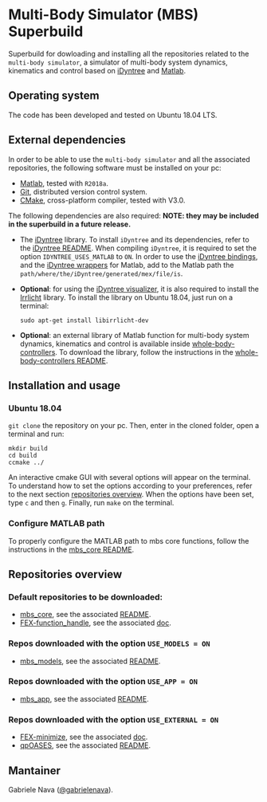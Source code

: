 # Multi-Body Simulator (MBS) Superbuild

Superbuild for dowloading and installing all the repositories related to the `multi-body simulator`, a simulator of multi-body system dynamics, kinematics and control based on [iDyntree](https://github.com/robotology/idyntree) and [Matlab](https://it.mathworks.com/products/matlab.html).


## Operating system

The code has been developed and tested on Ubuntu 18.04 LTS.


## External dependencies

In order to be able to use the `multi-body simulator` and all the associated repositories, the following software must be installed on your pc:

- [Matlab](https://it.mathworks.com/products/matlab.html), tested with `R2018a`.
- [Git](https://git-scm.com/), distributed version control system.
- [CMake](https://cmake.org/), cross-platform compiler, tested with V3.0.

The following dependencies are also required: **NOTE: they may be included in the superbuild in a future release.**

- The [iDyntree](https://github.com/robotology/idyntree) library. To install `iDyntree` and its dependencies, refer to the [iDyntree README](https://github.com/robotology/idyntree#installation). When compiling `iDyntree`, it is required to set the option `IDYNTREE_USES_MATLAB` to `ON`. In order to use the [iDyntree bindings](https://github.com/robotology/idyntree/tree/master/bindings/matlab), and the [iDyntree wrappers](https://github.com/robotology/idyntree/tree/master/bindings/matlab/+iDynTreeWrappers) for Matlab, add to the Matlab path the `path/where/the/iDyntree/generated/mex/file/is`.

- **Optional**: for using the [iDyntree visualizer](https://github.com/robotology/idyntree/blob/master/src/visualization/src/Visualizer.cpp), it is also required to install the [Irrlicht](http://irrlicht.sourceforge.net/) library. To install the library on Ubuntu 18.04, just run on a terminal:

   ```
   sudo apt-get install libirrlicht-dev
   ```

- **Optional**: an external library of Matlab function for multi-body system dynamics, kinematics and control is available inside [whole-body-controllers](https://github.com/robotology/whole-body-controllers). To download the library, follow the instructions in the [whole-body-controllers README](https://github.com/robotology/whole-body-controllers/blob/master/README.md#installation-and-usage).


## Installation and usage

### Ubuntu 18.04

`git clone` the repository on your pc. Then, enter in the cloned folder, open a terminal and run:

```
mkdir build
cd build
ccmake ../
```

An interactive cmake GUI with several options will appear on the terminal. To understand how to set the options according to your preferences, refer to the next section [repositories overview](https://github.com/gabrielenava/matlab-multi-body-sim_superbuild/blob/master/README.md#repositories-overview). When the options have been set, type `c` and then `g`. Finally, run `make` on the terminal.

### Configure MATLAB path

To properly configure the MATLAB path to mbs core functions, follow the instructions in the [mbs_core README](https://github.com/gabrielenava/mbs_core#installation-and-usage).

## Repositories overview

### Default repositories to be downloaded: 

- [mbs_core](https://github.com/gabrielenava/mbs_core), see the associated [README](https://github.com/gabrielenava/mbs_core/blob/master/README.md).
- [FEX-function_handle](https://github.com/rodyo/FEX-function_handle), see the associated [doc](https://github.com/rodyo/FEX-function_handle/blob/master/function_handle.m).

### Repos downloaded with the option `USE_MODELS = ON`

- [mbs_models](https://github.com/gabrielenava/mbs_models), see the associated [README](https://github.com/gabrielenava/mbs_models/blob/master/README.md).

### Repos downloaded with the option `USE_APP = ON`

- [mbs_app](https://github.com/gabrielenava/mbs_app), see the associated [README](https://github.com/gabrielenava/mbs_app/blob/master/README.md).

### Repos downloaded with the option `USE_EXTERNAL = ON`

- [FEX-minimize](https://github.com/rodyo/FEX-minimize), see the associated [doc](https://github.com/rodyo/FEX-minimize/blob/master/minimize.m).
- [qpOASES](https://github.com/robotology-dependencies/qpOASES), see the associated [README](https://github.com/robotology-dependencies/qpOASES/blob/master/README).

## Mantainer

Gabriele Nava ([@gabrielenava](https://github.com/gabrielenava)).
